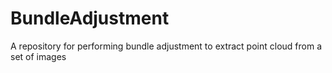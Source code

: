 # BundleAdjustment
A repository for performing bundle adjustment to extract point cloud from a set of images 

